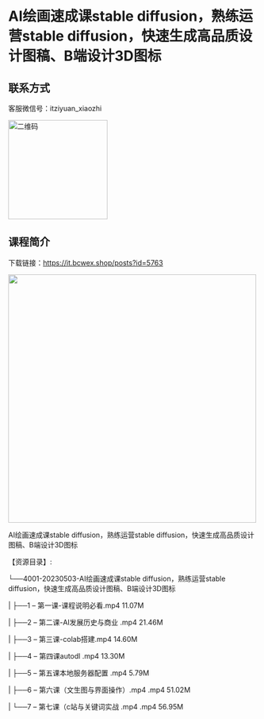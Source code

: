 # AI绘画速成课stable diffusion，​熟练运营stable diffusion，快速生成高品质设计图稿、B端设计3D图标

## 联系方式

客服微信号：itziyuan_xiaozhi

<img src="https://ziyuanyun.oss-cn-guangzhou.aliyuncs.com/common/20240614073449/666b82192834a.jpg" width="200" height="200" alt="二维码">

## 课程简介

下载链接：https://it.bcwex.shop/posts?id=5763

<img src="https://ziyuanyun.oss-cn-guangzhou.aliyuncs.com/yun/20241201164926/674c23163086c.jpg" width="500" alt="">

  AI绘画速成课stable diffusion，​熟练运营stable diffusion，快速生成高品质设计图稿、B端设计3D图标



 【资源目录】:

 └──4001-20230503-AI绘画速成课stable diffusion，​熟练运营stable diffusion，快速生成高品质设计图稿、B端设计3D图标

 | ├──1 – 第一课-课程说明必看.mp4 11.07M

 | ├──2 – 第二课-AI发展历史与商业 .mp4 21.46M

 | ├──3 – 第三课-colab搭建.mp4 14.60M

 | ├──4 – 第四课autodl .mp4 13.30M

 | ├──5 – 第五课本地服务器配置 .mp4 5.79M

 | ├──6 – 第六课（文生图与界面操作）.mp4 .mp4 51.02M

 | └──7 – 第七课（c站与关键词实战 .mp4 .mp4 56.95M

  